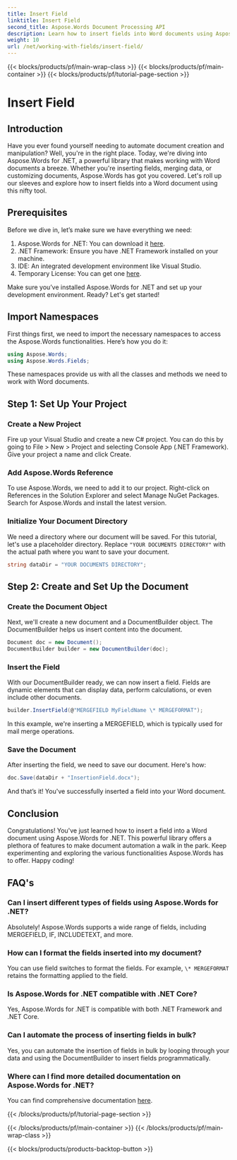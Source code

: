 ```yaml
---
title: Insert Field
linktitle: Insert Field
second_title: Aspose.Words Document Processing API
description: Learn how to insert fields into Word documents using Aspose.Words for .NET with our detailed, step-by-step guide. Perfect for document automation.
weight: 10
url: /net/working-with-fields/insert-field/
---
```


{{< blocks/products/pf/main-wrap-class >}}
{{< blocks/products/pf/main-container >}}
{{< blocks/products/pf/tutorial-page-section >}}

# Insert Field

## Introduction

Have you ever found yourself needing to automate document creation and manipulation? Well, you're in the right place. Today, we're diving into Aspose.Words for .NET, a powerful library that makes working with Word documents a breeze. Whether you're inserting fields, merging data, or customizing documents, Aspose.Words has got you covered. Let's roll up our sleeves and explore how to insert fields into a Word document using this nifty tool.

## Prerequisites

Before we dive in, let’s make sure we have everything we need:

1. Aspose.Words for .NET: You can download it [here](https://releases.aspose.com/words/net/).
2. .NET Framework: Ensure you have .NET Framework installed on your machine.
3. IDE: An integrated development environment like Visual Studio.
4. Temporary License: You can get one [here](https://purchase.aspose.com/temporary-license/).

Make sure you’ve installed Aspose.Words for .NET and set up your development environment. Ready? Let's get started!

## Import Namespaces

First things first, we need to import the necessary namespaces to access the Aspose.Words functionalities. Here’s how you do it:

```csharp
using Aspose.Words;
using Aspose.Words.Fields;
```

These namespaces provide us with all the classes and methods we need to work with Word documents.

## Step 1: Set Up Your Project

### Create a New Project

Fire up your Visual Studio and create a new C# project. You can do this by going to File > New > Project and selecting Console App (.NET Framework). Give your project a name and click Create.

### Add Aspose.Words Reference

To use Aspose.Words, we need to add it to our project. Right-click on References in the Solution Explorer and select Manage NuGet Packages. Search for Aspose.Words and install the latest version.

### Initialize Your Document Directory

We need a directory where our document will be saved. For this tutorial, let's use a placeholder directory. Replace `"YOUR DOCUMENTS DIRECTORY"` with the actual path where you want to save your document.

```csharp
string dataDir = "YOUR DOCUMENTS DIRECTORY";
```

## Step 2: Create and Set Up the Document

### Create the Document Object

Next, we'll create a new document and a DocumentBuilder object. The DocumentBuilder helps us insert content into the document.

```csharp
Document doc = new Document();
DocumentBuilder builder = new DocumentBuilder(doc);
```

### Insert the Field

With our DocumentBuilder ready, we can now insert a field. Fields are dynamic elements that can display data, perform calculations, or even include other documents.

```csharp
builder.InsertField(@"MERGEFIELD MyFieldName \* MERGEFORMAT");
```

In this example, we're inserting a MERGEFIELD, which is typically used for mail merge operations.

### Save the Document

After inserting the field, we need to save our document. Here's how:

```csharp
doc.Save(dataDir + "InsertionField.docx");
```

And that’s it! You've successfully inserted a field into your Word document.

## Conclusion

Congratulations! You've just learned how to insert a field into a Word document using Aspose.Words for .NET. This powerful library offers a plethora of features to make document automation a walk in the park. Keep experimenting and exploring the various functionalities Aspose.Words has to offer. Happy coding!

## FAQ's

### Can I insert different types of fields using Aspose.Words for .NET?  
Absolutely! Aspose.Words supports a wide range of fields, including MERGEFIELD, IF, INCLUDETEXT, and more.

### How can I format the fields inserted into my document?  
You can use field switches to format the fields. For example, `\* MERGEFORMAT` retains the formatting applied to the field.

### Is Aspose.Words for .NET compatible with .NET Core?  
Yes, Aspose.Words for .NET is compatible with both .NET Framework and .NET Core.

### Can I automate the process of inserting fields in bulk?  
Yes, you can automate the insertion of fields in bulk by looping through your data and using the DocumentBuilder to insert fields programmatically.

### Where can I find more detailed documentation on Aspose.Words for .NET?  
You can find comprehensive documentation [here](https://reference.aspose.com/words/net/).

{{< /blocks/products/pf/tutorial-page-section >}}

{{< /blocks/products/pf/main-container >}}
{{< /blocks/products/pf/main-wrap-class >}}

{{< blocks/products/products-backtop-button >}}
